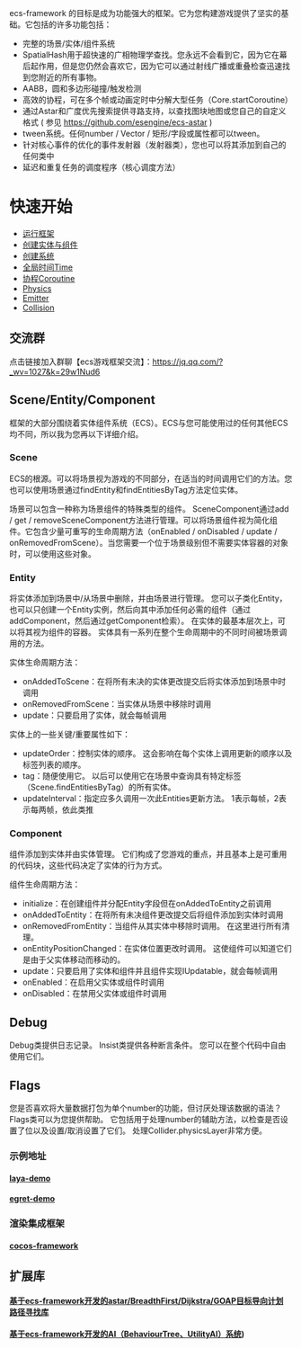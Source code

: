ecs-framework 的目标是成为功能强大的框架。它为您构建游戏提供了坚实的基础。它包括的许多功能包括：

- 完整的场景/实体/组件系统
- SpatialHash用于超快速的广相物理学查找。您永远不会看到它，因为它在幕后起作用，但是您仍然会喜欢它，因为它可以通过射线广播或重叠检查迅速找到您附近的所有事物。
- AABB，圆和多边形碰撞/触发检测
- 高效的协程，可在多个帧或动画定时中分解大型任务（Core.startCoroutine）
- 通过Astar和广度优先搜索提供寻路支持，以查找图块地图或您自己的自定义格式 ( 参见 https://github.com/esengine/ecs-astar )
- tween系统。任何number / Vector / 矩形/字段或属性都可以tween。
- 针对核心事件的优化的事件发射器（发射器类），您也可以将其添加到自己的任何类中
- 延迟和重复任务的调度程序（核心调度方法）

# 快速开始
- [运行框架](docs/getting_start.md)
- [创建实体与组件](docs/create_entity_component.md)
- [创建系统](docs/system.md)
- [全局时间Time](docs/time.md)
- [协程Coroutine](docs/coroutine.md)
- [Physics](docs/physics.md)
- [Emitter](docs/emitter.md)
- [Collision](docs/collision.md)

## 交流群
点击链接加入群聊【ecs游戏框架交流】：https://jq.qq.com/?_wv=1027&k=29w1Nud6


## Scene/Entity/Component
框架的大部分围绕着实体组件系统（ECS）。ECS与您可能使用过的任何其他ECS均不同，所以我为您再以下详细介绍。

### Scene
ECS的根源。可以将场景视为游戏的不同部分，在适当的时间调用它们的方法。您也可以使用场景通过findEntity和findEntitiesByTag方法定位实体。

场景可以包含一种称为场景组件的特殊类型的组件。 SceneComponent通过add / get / removeSceneComponent方法进行管理。可以将场景组件视为简化组件。它包含少量可重写的生命周期方法（onEnabled / onDisabled / update / onRemovedFromScene）。当您需要一个位于场景级别但不需要实体容器的对象时，可以使用这些对象。 

### Entity
将实体添加到场景中/从场景中删除，并由场景进行管理。 您可以子类化Entity，也可以只创建一个Entity实例，然后向其中添加任何必需的组件（通过addComponent，然后通过getComponent检索）。 在实体的最基本层次上，可以将其视为组件的容器。 实体具有一系列在整个生命周期中的不同时间被场景调用的方法。

实体生命周期方法： 
- onAddedToScene：在将所有未决的实体更改提交后将实体添加到场景中时调用
- onRemovedFromScene：当实体从场景中移除时调用
- update：只要启用了实体，就会每帧调用

实体上的一些关键/重要属性如下： 

- updateOrder：控制实体的顺序。 这会影响在每个实体上调用更新的顺序以及标签列表的顺序。
- tag：随便使用它。 以后可以使用它在场景中查询具有特定标签（Scene.findEntitiesByTag）的所有实体。
- updateInterval：指定应多久调用一次此Entities更新方法。 1表示每帧，2表示每两帧，依此类推 

### Component
组件添加到实体并由实体管理。 它们构成了您游戏的重点，并且基本上是可重用的代码块，这些代码决定了实体的行为方式。

组件生命周期方法： 

- initialize：在创建组件并分配Entity字段但在onAddedToEntity之前调用
- onAddedToEntity：在将所有未决组件更改提交后将组件添加到实体时调用
- onRemovedFromEntity：当组件从其实体中移除时调用。 在这里进行所有清理。
- onEntityPositionChanged：在实体位置更改时调用。 这使组件可以知道它们是由于父实体移动而移动的。
- update：只要启用了实体和组件并且组件实现IUpdatable，就会每帧调用
- onEnabled：在启用父实体或组件时调用
- onDisabled：在禁用父实体或组件时调用 


## Debug
Debug类提供日志记录。 Insist类提供各种断言条件。 您可以在整个代码中自由使用它们。 

## Flags
您是否喜欢将大量数据打包为单个number的功能，但讨厌处理该数据的语法？ Flags类可以为您提供帮助。 它包括用于处理number的辅助方法，以检查是否设置了位以及设置/取消设置了它们。 处理Collider.physicsLayer非常方便。 

### 示例地址

#### [laya-demo](https://github.com/esengine/ecs-laya-demo)
#### [egret-demo](https://github.com/esengine/ecs-egret-demo)

### 渲染集成框架
#### [cocos-framework](https://github.com/esengine/cocos-framework)

## 扩展库

#### [基于ecs-framework开发的astar/BreadthFirst/Dijkstra/GOAP目标导向计划 路径寻找库](https://github.com/esengine/ecs-astar)
#### [基于ecs-framework开发的AI（BehaviourTree、UtilityAI）系统](https://github.com/esengine/BehaviourTree-ai))
